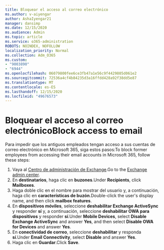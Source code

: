```yaml
---
title: Bloquear el acceso al correo electrónico
ms.author: v-aiyengar
author: AshaIyengar21
manager: dansimp
ms.date: 12/15/2020
ms.audience: Admin
ms.topic: article
ms.service: o365-administration
ROBOTS: NOINDEX, NOFOLLOW
localization_priority: Normal
ms.collection: Adm_O365
ms.custom:
- "9003890"
- "6944"
ms.openlocfilehash: 06079800fee6ce3fb47a1e56c9f4429805d061e2
ms.sourcegitcommit: 72536a4cf4b84235d3a16ffdd428a92f38dd5e87
ms.translationtype: MT
ms.contentlocale: es-ES
ms.lasthandoff: 12/15/2020
ms.locfileid: "49676573"
---
```

# <a name="block-access-to-email"></a><span data-ttu-id="65695-102">Bloquear el acceso al correo electrónico</span><span class="sxs-lookup"><span data-stu-id="65695-102">Block access to email</span></span>

<span data-ttu-id="65695-103">Para impedir que los antiguos empleados tengan acceso a sus cuentas de correo electrónico en Microsoft 365, siga estos pasos:</span><span class="sxs-lookup"><span data-stu-id="65695-103">To block former employees from accessing their email accounts in Microsoft 365, follow these steps:</span></span>

1. <span data-ttu-id="65695-104">Vaya al [Centro de administración de Exchange](https://go.microsoft.com/fwlink/?linkid=2138629).</span><span class="sxs-lookup"><span data-stu-id="65695-104">Go to the [Exchange admin center](https://go.microsoft.com/fwlink/?linkid=2138629).</span></span>
1. <span data-ttu-id="65695-105">En **destinatarios**, haga clic en **buzones**.</span><span class="sxs-lookup"><span data-stu-id="65695-105">Under **Recipients**, click **Mailboxes**.</span></span>
1. <span data-ttu-id="65695-106">Haga doble clic en el nombre para mostrar del usuario y, a continuación, haga clic en **características de buzón**.</span><span class="sxs-lookup"><span data-stu-id="65695-106">Double-click the user's display name, and then click **mailbox features**.</span></span>
1. <span data-ttu-id="65695-107">En **dispositivos móviles**, seleccione **deshabilitar Exchange ActiveSync** y responder **sí** y, a continuación, seleccione **deshabilitar OWA para dispositivos** y responder **sí**.</span><span class="sxs-lookup"><span data-stu-id="65695-107">Under **Mobile Devices**, select **Disable Exchange ActiveSync** and answer **Yes**, and then select **Disable OWA for Devices** and answer **Yes**.</span></span>
1. <span data-ttu-id="65695-108">En **conectividad de correo**, seleccione **deshabilitar** y responda **sí**.</span><span class="sxs-lookup"><span data-stu-id="65695-108">Under **Email Connectivity**, select **Disable** and answer **Yes**.</span></span>
1. <span data-ttu-id="65695-109">Haga clic en **Guardar**.</span><span class="sxs-lookup"><span data-stu-id="65695-109">Click **Save**.</span></span>
